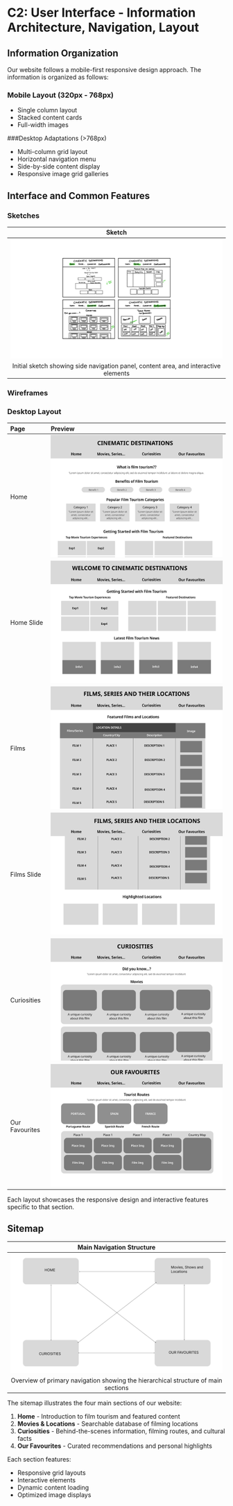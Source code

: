 # C2: User Interface - Information Architecture, Navigation, Layout

## Information Organization
Our website follows a mobile-first responsive design approach. The information is organized as follows:

### Mobile Layout (320px - 768px)
- Single column layout
- Stacked content cards
- Full-width images


###Desktop Adaptations (>768px)
- Multi-column grid layout
- Horizontal navigation menu
- Side-by-side content display
- Responsive image grid galleries

## Interface and Common Features

### Sketches

|Sketch |
|:-------------------:|
| ![Sketch](../doc/images/sketch.jpeg) |
| Initial sketch showing side navigation panel, content area, and interactive elements |

### Wireframes

### Desktop Layout

| Page | Preview |
|:-----|:--------|
| Home | ![Home](../doc/images/1.Home.png) |
| Home Slide | ![Home Slide](../doc/images/2.Home2.png) |
| Films | ![Films](../doc/images/3.Films.png) |
| Films Slide | ![Films Slide](../doc/images/4.Films2.png) |
| Curiosities | ![Curiosities](../doc/images/5.Curiosities.png) |
| Our Favourites | ![Our Favourites](../doc/images/6.OurFavourites.png) |

Each layout showcases the responsive design and interactive features specific to that section.

## Sitemap

| Main Navigation Structure |
|:-----------------------:|
| ![Main Sitemap](../doc/images/Flowchart.png) | 
| Overview of primary navigation showing the hierarchical structure of main sections | 

The sitemap illustrates the four main sections of our website:
1. **Home** - Introduction to film tourism and featured content
2. **Movies & Locations** - Searchable database of filming locations
3. **Curiosities** - Behind-the-scenes information, filming routes, and cultural facts
4. **Our Favourites** - Curated recommendations and personal highlights

Each section features:
- Responsive grid layouts
- Interactive elements
- Dynamic content loading
- Optimized image displays


